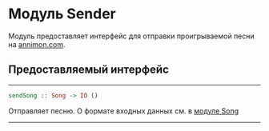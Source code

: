 # Модуль Sender

Модуль предоставляет интерфейс для отправки проигрываемой песни на [annimon.com](https://annimon.com/str/nowplay.php).

## Предоставляемый интерфейс

----

```Haskell
sendSong :: Song -> IO ()
```
Отправляет песню. О формате входных данных см. в [модуле Song](Song.md)

----
